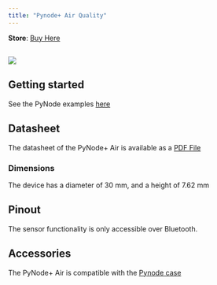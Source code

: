 ```yaml
---
title: "Pynode+ Air Quality"
---
```

**Store**: [Buy Here](https://pycom.io/product/pynode-airq/)

## ![](/gitbook/assets/pynode/pynode-airq.png)

## Getting started

See the PyNode examples [here](/tutorials/pynode/)

## Datasheet

The datasheet of the PyNode+ Air is available as a [PDF File](/gitbook/assets/specsheets/datasheet_pynode_airQ.pdf)

### Dimensions

The device has a diameter of 30 mm, and a height of 7.62 mm

## Pinout

The sensor functionality is only accessible over Bluetooth. 


## Accessories

The PyNode+ Air is compatible with the [Pynode case](../accessories/pynodecase/)
